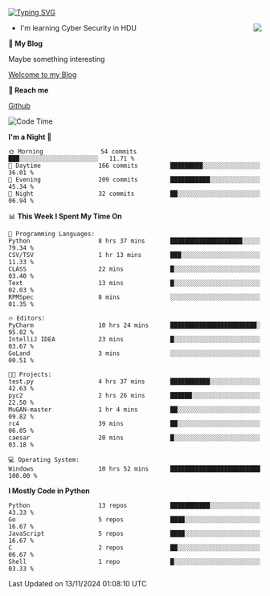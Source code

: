 [![Typing SVG](https://readme-typing-svg.herokuapp.com?font=Fira+Code&pause=1000&random=false&width=450&height=60&lines=Hello+%F0%9F%91%8B%F0%9F%8F%BB;I'm+JBNRZ)](https://git.io/typing-svg)

<a href="#">
  <img align="right" src="https://github-readme-stats.vercel.app/api?username=JBNRZ&show_icons=true&bg_color=15,f2f7fd,E0EAFC" />
</a>

- I'm learning Cyber Security in HDU

 **🌱 My Blog**

Maybe something interesting

[Welcome to my Blog](https://jbnrz.com.cn/)

 **💬 Reach me** 

[Github](https://github.com/JBNRZ)


<!--START_SECTION:waka-->
![Code Time](http://img.shields.io/badge/Code%20Time-742%20hrs%2020%20mins-blue)

**I'm a Night 🦉** 

```text
🌞 Morning                54 commits          ███░░░░░░░░░░░░░░░░░░░░░░   11.71 % 
🌆 Daytime                166 commits         █████████░░░░░░░░░░░░░░░░   36.01 % 
🌃 Evening                209 commits         ███████████░░░░░░░░░░░░░░   45.34 % 
🌙 Night                  32 commits          ██░░░░░░░░░░░░░░░░░░░░░░░   06.94 % 
```


📊 **This Week I Spent My Time On** 

```text
💬 Programming Languages: 
Python                   8 hrs 37 mins       ████████████████████░░░░░   79.34 % 
CSV/TSV                  1 hr 13 mins        ███░░░░░░░░░░░░░░░░░░░░░░   11.33 % 
CLASS                    22 mins             █░░░░░░░░░░░░░░░░░░░░░░░░   03.40 % 
Text                     13 mins             █░░░░░░░░░░░░░░░░░░░░░░░░   02.03 % 
RPMSpec                  8 mins              ░░░░░░░░░░░░░░░░░░░░░░░░░   01.35 % 

🔥 Editors: 
PyCharm                  10 hrs 24 mins      ████████████████████████░   95.82 % 
IntelliJ IDEA            23 mins             █░░░░░░░░░░░░░░░░░░░░░░░░   03.67 % 
GoLand                   3 mins              ░░░░░░░░░░░░░░░░░░░░░░░░░   00.51 % 

🐱‍💻 Projects: 
test.py                  4 hrs 37 mins       ███████████░░░░░░░░░░░░░░   42.63 % 
pyc2                     2 hrs 26 mins       ██████░░░░░░░░░░░░░░░░░░░   22.50 % 
MuGAN-master             1 hr 4 mins         ██░░░░░░░░░░░░░░░░░░░░░░░   09.82 % 
rc4                      39 mins             ██░░░░░░░░░░░░░░░░░░░░░░░   06.05 % 
caesar                   20 mins             █░░░░░░░░░░░░░░░░░░░░░░░░   03.18 % 

💻 Operating System: 
Windows                  10 hrs 52 mins      █████████████████████████   100.00 % 
```

**I Mostly Code in Python** 

```text
Python                   13 repos            ███████████░░░░░░░░░░░░░░   43.33 % 
Go                       5 repos             ████░░░░░░░░░░░░░░░░░░░░░   16.67 % 
JavaScript               5 repos             ████░░░░░░░░░░░░░░░░░░░░░   16.67 % 
C                        2 repos             ██░░░░░░░░░░░░░░░░░░░░░░░   06.67 % 
Shell                    1 repo              █░░░░░░░░░░░░░░░░░░░░░░░░   03.33 % 
```




 Last Updated on 13/11/2024 01:08:10 UTC
<!--END_SECTION:waka-->

